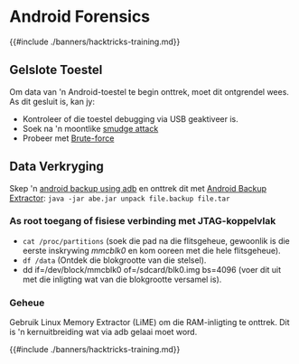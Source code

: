 # Android Forensics

{{#include ./banners/hacktricks-training.md}}

## Gelslote Toestel

Om data van 'n Android-toestel te begin onttrek, moet dit ontgrendel wees. As dit gesluit is, kan jy:

- Kontroleer of die toestel debugging via USB geaktiveer is.
- Soek na 'n moontlike [smudge attack](https://www.usenix.org/legacy/event/woot10/tech/full_papers/Aviv.pdf)
- Probeer met [Brute-force](https://www.cultofmac.com/316532/this-brute-force-device-can-crack-any-iphones-pin-code/)

## Data Verkryging

Skep 'n [android backup using adb](mobile-pentesting/android-app-pentesting/adb-commands.md#backup) en onttrek dit met [Android Backup Extractor](https://sourceforge.net/projects/adbextractor/): `java -jar abe.jar unpack file.backup file.tar`

### As root toegang of fisiese verbinding met JTAG-koppelvlak

- `cat /proc/partitions` (soek die pad na die flitsgeheue, gewoonlik is die eerste inskrywing _mmcblk0_ en kom ooreen met die hele flitsgeheue).
- `df /data` (Ontdek die blokgrootte van die stelsel).
- dd if=/dev/block/mmcblk0 of=/sdcard/blk0.img bs=4096 (voer dit uit met die inligting wat van die blokgrootte versamel is).

### Geheue

Gebruik Linux Memory Extractor (LiME) om die RAM-inligting te onttrek. Dit is 'n kernuitbreiding wat via adb gelaai moet word.

{{#include ./banners/hacktricks-training.md}}
